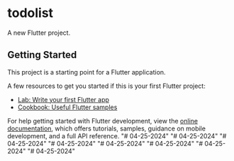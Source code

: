 # todolist

A new Flutter project.

## Getting Started

This project is a starting point for a Flutter application.

A few resources to get you started if this is your first Flutter project:

- [Lab: Write your first Flutter app](https://docs.flutter.dev/get-started/codelab)
- [Cookbook: Useful Flutter samples](https://docs.flutter.dev/cookbook)

For help getting started with Flutter development, view the
[online documentation](https://docs.flutter.dev/), which offers tutorials,
samples, guidance on mobile development, and a full API reference.
"# 04-25-2024" 
"# 04-25-2024" 
"# 04-25-2024" 
"# 04-25-2024" 
"# 04-25-2024" 
"# 04-25-2024" 
"# 04-25-2024" 
"# 04-25-2024" 
